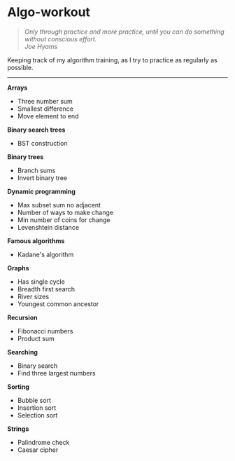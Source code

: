 # Algo-workout

> *Only through practice and more practice, until you can do something without conscious effort.*  
> *Joe Hyams*

Keeping track of my algorithm training, as I try to practice as regularly as possible.
___

**Arrays**
* Three number sum
* Smallest difference
* Move element to end

**Binary search trees**
* BST construction

**Binary trees**
* Branch sums
* Invert binary tree

**Dynamic programming**
* Max subset sum no adjacent
* Number of ways to make change
* Min number of coins for change
* Levenshtein distance

**Famous algorithms**
* Kadane's algorithm

**Graphs**
* Has single cycle
* Breadth first search
* River sizes
* Youngest common ancestor

**Recursion**
* Fibonacci numbers
* Product sum

**Searching**
* Binary search
* Find three largest numbers

**Sorting**
* Bubble sort
* Insertion sort
* Selection sort

**Strings**
* Palindrome check
* Caesar cipher
